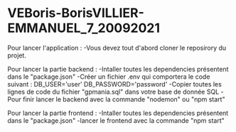 # VEBoris-BorisVILLIER-EMMANUEL_7_20092021

Pour lancer l'application :
-Vous devez tout d'abord cloner le reposirory du projet.

Pour lancer la partie backend :
-Intaller toutes les dependencies présentent dans le "package.json"
-Créer un fichier .env qui comportera le code suivant : DB_USER='user' DB_PASSWORD='password'
-Copier toutes les lignes de code du fichier "gpmania.sql" dans votre base de donnée SQL
-Pour finir lancer le backend avec la commande "nodemon" ou "npm start"

Pour lancer la partie frontend :
-Intaller toutes les dependencies présentent dans le "package.json"
-lancer le frontend avec la commande "npm start"
